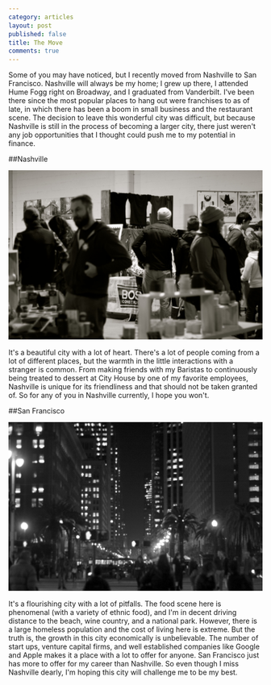 ```yaml
---
category: articles
layout: post
published: false
title: The Move
comments: true
---
```


Some of you may have noticed, but I recently moved from Nashville to San Francisco. Nashville will always be my home; I grew up there, I attended Hume Fogg right on Broadway, and I graduated from Vanderbilt. I've been there since the most popular places to hang out were franchises to as of late, in which there has been a boom in small business and the restaurant scene. The decision to leave this wonderful city was difficult, but because Nashville is still in the process of becoming a larger city, there just weren't any job opportunities that I thought could push me to my potential in finance. 


##Nashville

![Nashville.jpg](/images/Nashville.jpg)

It's a beautiful city with a lot of heart. There's a lot of people coming from a lot of different places, but the warmth in the little interactions with a stranger is common. From making friends with my Baristas to continuously being treated to dessert at City House by one of my favorite employees, Nashville is unique for its friendliness and that should not be taken granted of. So for any of you in Nashville currently, I hope you won't. 


##San Francisco

![SF.jpg](/images/SF.jpg)

It's a flourishing city with a lot of pitfalls. The food scene here is phenomenal (with a variety of ethnic food), and I'm in decent driving distance to the beach, wine country, and a national park. However, there is a large homeless population and the cost of living here is extreme. But the truth is, the growth in this city economically is unbelievable. The number of start ups, venture capital firms, and well established companies like Google and Apple makes it a place with a lot to offer for anyone. San Francisco just has more to offer for my career than Nashville. So even though I miss Nashville dearly, I'm hoping this city will challenge me to be my best.